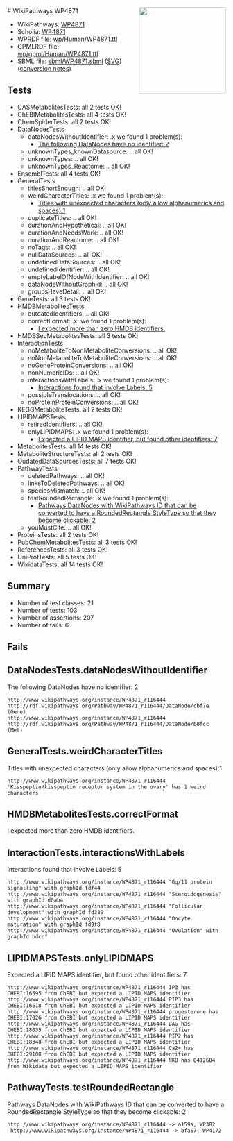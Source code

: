 <img style="float: right; width: 200px" src="../logo.png" />
# WikiPathways WP4871

* WikiPathways: [WP4871](https://identifiers.org/wikipathways:WP4871)
* Scholia: [WP4871](https://scholia.toolforge.org/wikipathways/WP4871)
* WPRDF file: [wp/Human/WP4871.ttl](../wp/Human/WP4871.ttl)
* GPMLRDF file: [wp/gpml/Human/WP4871.ttl](../wp/gpml/Human/WP4871.ttl)
* SBML file: [sbml/WP4871.sbml](../sbml/WP4871.sbml) ([SVG](../sbml/WP4871.svg)) ([conversion notes](../sbml/WP4871.txt))

## Tests
* CASMetabolitesTests: all 2 tests OK!
* ChEBIMetabolitesTests: all 4 tests OK!
* ChemSpiderTests: all 2 tests OK!
* DataNodesTests
    * dataNodesWithoutIdentifier: .x we found 1 problem(s):
        * [The following DataNodes have no identifier: 2](#d2d32fa1)
    * unknownTypes_knownDatasource: .. all OK!
    * unknownTypes: .. all OK!
    * unknownTypes_Reactome: .. all OK!
* EnsemblTests: all 4 tests OK!
* GeneralTests
    * titlesShortEnough: .. all OK!
    * weirdCharacterTitles: .x we found 1 problem(s):
        * [Titles with unexpected characters (only allow alphanumerics and spaces):1](#fda87b3f)
    * duplicateTitles: .. all OK!
    * curationAndHypothetical: .. all OK!
    * curationAndNeedsWork: .. all OK!
    * curationAndReactome: .. all OK!
    * noTags: .. all OK!
    * nullDataSources: .. all OK!
    * undefinedDataSources: .. all OK!
    * undefinedIdentifier: .. all OK!
    * emptyLabelOfNodeWithIdentifier: .. all OK!
    * dataNodeWithoutGraphId: .. all OK!
    * groupsHaveDetail: .. all OK!
* GeneTests: all 3 tests OK!
* HMDBMetabolitesTests
    * outdatedIdentifiers: .. all OK!
    * correctFormat: .x. we found 1 problem(s):
        * [I expected more than zero HMDB identifiers.](#ad154c1e)
* HMDBSecMetabolitesTests: all 3 tests OK!
* InteractionTests
    * noMetaboliteToNonMetaboliteConversions: .. all OK!
    * noNonMetaboliteToMetaboliteConversions: .. all OK!
    * noGeneProteinConversions: .. all OK!
    * nonNumericIDs: .. all OK!
    * interactionsWithLabels: .x we found 1 problem(s):
        * [Interactions found that involve Labels: 5](#630d267c)
    * possibleTranslocations: .. all OK!
    * noProteinProteinConversions: .. all OK!
* KEGGMetaboliteTests: all 2 tests OK!
* LIPIDMAPSTests
    * retiredIdentifiers: .. all OK!
    * onlyLIPIDMAPS: .x we found 1 problem(s):
        * [Expected a LIPID MAPS identifier, but found other identifiers: 7](#48cc60be)
* MetabolitesTests: all 14 tests OK!
* MetaboliteStructureTests: all 2 tests OK!
* OudatedDataSourcesTests: all 7 tests OK!
* PathwayTests
    * deletedPathways: .. all OK!
    * linksToDeletedPathways: .. all OK!
    * speciesMismatch: .. all OK!
    * testRoundedRectangle: .x we found 1 problem(s):
        * [Pathways DataNodes with WikiPathways ID that can be converted to have a RoundedRectangle StyleType so that they become clickable: 2](#9fbad3cc)
    * youMustCite: .. all OK!
* ProteinsTests: all 2 tests OK!
* PubChemMetabolitesTests: all 3 tests OK!
* ReferencesTests: all 3 tests OK!
* UniProtTests: all 5 tests OK!
* WikidataTests: all 14 tests OK!


## Summary

* Number of test classes: 21
* Number of tests: 103
* Number of assertions: 207
* Number of fails: 6

## Fails

<a name="d2d32fa1" />

## DataNodesTests.dataNodesWithoutIdentifier

The following DataNodes have no identifier: 2
```
http://www.wikipathways.org/instance/WP4871_r116444 http://rdf.wikipathways.org/Pathway/WP4871_r116444/DataNode/cbf7e (Gene)
http://www.wikipathways.org/instance/WP4871_r116444 http://rdf.wikipathways.org/Pathway/WP4871_r116444/DataNode/b0fcc (Met)
```

<a name="fda87b3f" />

## GeneralTests.weirdCharacterTitles

Titles with unexpected characters (only allow alphanumerics and spaces):1
```
http://www.wikipathways.org/instance/WP4871_r116444 'Kisspeptin/kisspeptin receptor system in the ovary' has 1 weird characters
```

<a name="ad154c1e" />

## HMDBMetabolitesTests.correctFormat

I expected more than zero HMDB identifiers.
<a name="630d267c" />

## InteractionTests.interactionsWithLabels

Interactions found that involve Labels: 5
```
http://www.wikipathways.org/instance/WP4871_r116444 "Gq/11 protein signalling" with graphId fdf44
http://www.wikipathways.org/instance/WP4871_r116444 "Steroidogenesis" with graphId d0ab4
http://www.wikipathways.org/instance/WP4871_r116444 "Follicular development" with graphId fd389
http://www.wikipathways.org/instance/WP4871_r116444 "Oocyte maturation" with graphId fd9f8
http://www.wikipathways.org/instance/WP4871_r116444 "Ovulation" with graphId bdccf
```

<a name="48cc60be" />

## LIPIDMAPSTests.onlyLIPIDMAPS

Expected a LIPID MAPS identifier, but found other identifiers: 7
```
http://www.wikipathways.org/instance/WP4871_r116444 IP3 has CHEBI:16595 from ChEBI but expected a LIPID MAPS identifier
http://www.wikipathways.org/instance/WP4871_r116444 PIP3 has CHEBI:16618 from ChEBI but expected a LIPID MAPS identifier
http://www.wikipathways.org/instance/WP4871_r116444 progesterone has CHEBI:17026 from ChEBI but expected a LIPID MAPS identifier
http://www.wikipathways.org/instance/WP4871_r116444 DAG has CHEBI:18035 from ChEBI but expected a LIPID MAPS identifier
http://www.wikipathways.org/instance/WP4871_r116444 PIP2 has CHEBI:18348 from ChEBI but expected a LIPID MAPS identifier
http://www.wikipathways.org/instance/WP4871_r116444 Ca2+ has CHEBI:29108 from ChEBI but expected a LIPID MAPS identifier
http://www.wikipathways.org/instance/WP4871_r116444 NKB has Q412604 from Wikidata but expected a LIPID MAPS identifier
```

<a name="9fbad3cc" />

## PathwayTests.testRoundedRectangle

Pathways DataNodes with WikiPathways ID that can be converted to have a RoundedRectangle StyleType so that they become clickable: 2
```
http://www.wikipathways.org/instance/WP4871_r116444 -> a159a, WP382
 http://www.wikipathways.org/instance/WP4871_r116444 -> bfa67, WP4172
 ```

